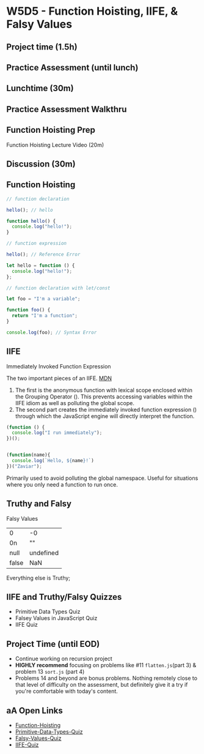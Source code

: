# W5D5 - Function Hoisting, IIFE, & Falsy Values

## Project time (1.5h)

## Practice Assessment (until lunch)

## Lunchtime (30m)

## Practice Assessment Walkthru

## Function Hoisting Prep

Function Hoisting Lecture Video (20m)

## Discussion (30m)

## Function Hoisting

```js
// function declaration

hello(); // hello

function hello() {
  console.log("hello!");
}

// function expression

hello(); // Reference Error

let hello = function () {
  console.log("hello!");
};

// function declaration with let/const

let foo = "I'm a variable";

function foo() {
  return "I'm a function";
}

console.log(foo); // Syntax Error
```

## IIFE

Immediately Invoked Function Expression

The two important pieces of an IIFE. [MDN](https://developer.mozilla.org/en-US/docs/Glossary/IIFE)

1. The first is the anonymous function with lexical scope enclosed within the Grouping Operator (). This prevents accessing variables within the IIFE idiom as well as polluting the global scope.
2. The second part creates the immediately invoked function expression ()
   through which the JavaScript engine will directly interpret the function.

```js
(function () {
  console.log("I run immediately");
})();


(function(name){
  console.log(`Hello, ${name}!`)
})("Zaviar");
```

Primarily used to avoid polluting the global namespace. Useful for situations
where you only need a function to run once.

## Truthy and Falsy

Falsy Values

|       |           |
| ----- | --------- |
| 0     | -0        |
| 0n    | ""        |
| null  | undefined |
| false | NaN       |

Everything else is Truthy;

## IIFE and Truthy/Falsy Quizzes

- Primitive Data Types Quiz
- Falsey Values in JavaScript Quiz
- IIFE Quiz

## Project Time (until EOD)
- Continue working on recursion project
- **HIGHLY recommend** focusing on problems like  #11 `flatten.js`(part 3) & problem 13 `sort.js` (part 4)
- Problems 14 and beyond are bonus problems. Nothing remotely close to that level of difficulty on the assessment, but definitely give it a try if you're comfortable with today's content.

## aA Open Links

- [Function-Hoisting](https://open.appacademy.io/learn/js-py---pt-may-2022-online/week-5---recursion/function-hoisting-lecture)
- [Primitive-Data-Types-Quiz](https://open.appacademy.io/learn/js-py---pt-may-2022-online/week-5---recursion/primitive-data-types-quiz)
- [Falsy-Values-Quiz](https://open.appacademy.io/learn/js-py---pt-may-2022-online/week-5---recursion/falsey-values-in-javascript-quiz)
- [IIFE-Quiz](https://open.appacademy.io/learn/js-py---pt-may-2022-online/week-5---recursion/iife-quiz)
